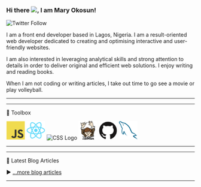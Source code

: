 ### Hi there <img src="https://raw.githubusercontent.com/MartinHeinz/MartinHeinz/master/wave.gif" width="30px">, I am Mary Okosun!


![Twitter Follow](https://img.shields.io/twitter/follow/marynoir_?style=social)

I am a front end developer based in Lagos, Nigeria. I am a result-oriented web developer dedicated to creating and optimising interactive and user-friendly websites.

I am also interested in leveraging analytical skills and strong attention to details in order to deliver original and efficient web solutions. I enjoy writing and reading books.

When I am not coding or writing articles, I take out time to go see a movie or play volleyball.

---

---

🧰 Toolbox


<img src="https://raw.githubusercontent.com/devicons/devicon/c7d326b6009e60442abc35fa45706d6f30ee4c8e/icons/javascript/javascript-original.svg" alt="javascript Logo" width="50" height="50"/> <img src="https://raw.githubusercontent.com/devicons/devicon/c7d326b6009e60442abc35fa45706d6f30ee4c8e/icons/react/react-original.svg" alt="React Logo" width="50" height="50"/>  <img src="https://cdn.worldvectorlogo.com/logos/css3.svg" alt="CSS Logo" width="50" height="50"/> <img src="https://raw.githubusercontent.com/devicons/devicon/c7d326b6009e60442abc35fa45706d6f30ee4c8e/icons/composer/composer-original.svg" alt="composer Logo" width="50" height="50"/>  <img src="https://raw.githubusercontent.com/devicons/devicon/c7d326b6009e60442abc35fa45706d6f30ee4c8e/icons/github/github-original.svg" alt="Github Logo" width="50" height="50"/> <img src="https://raw.githubusercontent.com/devicons/devicon/c7d326b6009e60442abc35fa45706d6f30ee4c8e/icons/mysql/mysql-original.svg" alt="sql Logo" width="50" height="50"/> 

---
---

📘 Latest Blog Articles

<!-- BLOG-POST-LIST:START -->
<!-- BLOG-POST-LIST:END -->

▶ [...more blog articles](https://catalins.tech)

---


<!--
**Marienoir/Marienoir** is a ✨ _special_ ✨ repository because its `README.md` (this file) appears on your GitHub profile.

Here are some ideas to get you started:

- 🔭 I’m currently working on ...
- 🌱 I’m currently learning ...
- 👯 I’m looking to collaborate on ...
- 🤔 I’m looking for help with ...
- 💬 Ask me about ...
- 📫 How to reach me: ...
- 😄 Pronouns: ...
- ⚡ Fun fact: ...
-->

